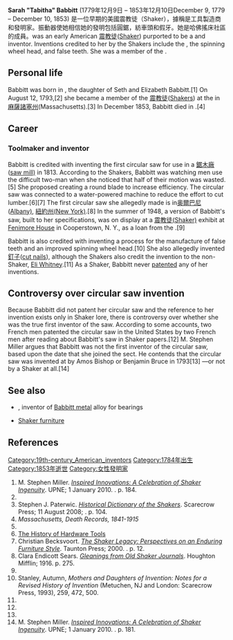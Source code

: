 **Sarah "Tabitha" Babbitt** (1779年12月9日 – 1853年12月10日December 9, 1779 – December 10, 1853) 是一位早期的美國震教徒（Shaker），據稱是工具製造商和發明家。振動器使她相信她的發明包括圓鋸，紡車頭和假牙。她是哈佛搖床社區的成員。was an early American [震教徒](https://zh.wikipedia.org/wiki/震教徒 "wikilink")([Shaker](https://zh.wikipedia.org/wiki/震教徒 "wikilink")) purported to be a  and inventor. Inventions credited to her by the Shakers include the , the spinning wheel head, and false teeth. She was a member of the .

## Personal life

Babbitt was born in , the daughter of Seth and Elizabeth Babbitt.\[1\] On August 12, 1793,\[2\] she became a member of the [震教徒](https://zh.wikipedia.org/wiki/震教徒 "wikilink")([Shakers](https://zh.wikipedia.org/wiki/震教徒 "wikilink")) at the  in [麻薩諸塞州](../Page/麻薩諸塞州.md "wikilink")(Massachusetts).\[3\] In December 1853, Babbitt died in .\[4\]

## Career

### Toolmaker and inventor

Babbitt is credited with inventing the first circular saw for use in a [鋸木廠](../Page/鋸木廠.md "wikilink")([saw mill)](../Page/鋸木廠.md "wikilink") in 1813. According to the Shakers, Babbitt was watching men use the difficult two-man  when she noticed that half of their motion was wasted.\[5\] She proposed creating a round blade to increase efficiency. The circular saw was connected to a water-powered machine to reduce the effort to cut lumber.\[6\]\[7\] The first circular saw she allegedly made is in[奥爾巴尼](../Page/奥尔巴尼.md "wikilink")([Albany)](../Page/奥尔巴尼.md "wikilink"), [紐約州(New York)](../Page/纽约州.md "wikilink").\[8\] In the summer of 1948, a version of Babbitt's saw, built to her specifications, was on display at a [震教徒(Shaker)](https://zh.wikipedia.org/wiki/震教徒 "wikilink") exhibit at [Fenimore House](https://zh.wikipedia.org/wiki/Fenimore_House "wikilink") in Cooperstown, N. Y., as a loan from the .\[9\]

Babbitt is also credited with inventing a process for the manufacture of false teeth and an improved spinning wheel head.\[10\] She also allegedly invented [釘子](../Page/钉子.md "wikilink")([cut nails](../Page/钉子.md "wikilink")), although the Shakers also credit the invention to the non-Shaker, [Eli Whitney](../Page/伊莱·惠特尼.md "wikilink").\[11\] As a Shaker, Babbitt never [patented](../Page/专利.md "wikilink") any of her inventions.

## Controversy over circular saw invention

Because Babbitt did not patent her circular saw and the reference to her invention exists only in Shaker lore, there is controversy over whether she was the true first inventor of the saw. According to some accounts, two French men patented the circular saw in the United States by two French men after reading about Babbitt's saw in Shaker papers.\[12\] M. Stephen Miller argues that Babbitt was not the first inventor of the circular saw, based upon the date that she joined the sect. He contends that the circular saw was invented at  by Amos Bishop or Benjamin Bruce in 1793\[13\] —or not by a Shaker at all.\[14\]

## See also

  - , inventor of [Babbitt metal](../Page/巴氏合金.md "wikilink") alloy for bearings

  - [Shaker furniture](https://zh.wikipedia.org/wiki/夏克式家具 "wikilink")

## References

[Category:19th-century_American_inventors](https://zh.wikipedia.org/wiki/Category:19th-century_American_inventors "wikilink") [Category:1784年出生](https://zh.wikipedia.org/wiki/Category:1784年出生 "wikilink") [Category:1853年逝世](https://zh.wikipedia.org/wiki/Category:1853年逝世 "wikilink") [Category:女性發明家](https://zh.wikipedia.org/wiki/Category:女性發明家 "wikilink")

1.  M. Stephen Miller. *[Inspired Innovations: A Celebration of Shaker Ingenuity](https://books.google.com/books?id=3DI_xYBqKbwC&pg=PA184)*. UPNE; 1 January 2010. . p. 184.
2.
3.  Stephen J. Paterwic. *[Historical Dictionary of the Shakers](https://books.google.com/books?id=oQhY03JJvTAC&pg=PA104)*. Scarecrow Press; 11 August 2008; . p. 104.
4.  *Massachusetts, Death Records, 1841-1915*
5.
6.  [The History of Hardware Tools](http://inventors.about.com/library/inventors/bltools.htm)
7.  Christian Becksvoort. *[The Shaker Legacy: Perspectives on an Enduring Furniture Style](https://books.google.com/books?id=SvNd-yJUDW0C&pg=PA12)*. Taunton Press; 2000. . p. 12.
8.  Clara Endicott Sears. *[Gleanings from Old Shaker Journals](https://books.google.com/books?id=7ABaAAAAMAAJ&pg=PA275)*. Houghton Mifflin; 1916. p. 275.
9.
10. Stanley, Autumn, *Mothers and Daughters of Invention: Notes for a Revised History of Invention* (Metuchen, NJ and London: Scarecrow Press, 1993), 259, 472, 500.
11.
12.
13.
14. M. Stephen Miller. *[Inspired Innovations: A Celebration of Shaker Ingenuity](https://books.google.com/books?id=3DI_xYBqKbwC&pg=PA181)*. UPNE; 1 January 2010. . p. 181.